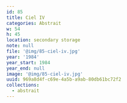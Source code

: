 ```yaml
---
id: 85
title: Ciel IV
categories: Abstrait
w: 54
h: 45
location: secondary storage
note: null
file: '@img/85-ciel-iv.jpg'
year: '1984'
year_start: 1984
year_end: null
image: '@img/85-ciel-iv.jpg'
uuid: 969a8d4f-c69e-4a5b-a9ab-80db61bc72f2
collections:
  - abstrait
---
```


